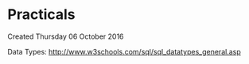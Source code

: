 # Practicals
Created Thursday 06 October 2016


Data Types: <http://www.w3schools.com/sql/sql_datatypes_general.asp>

